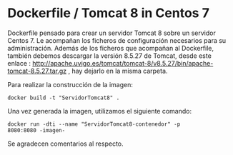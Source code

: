 # Dockerfile / Tomcat 8 in Centos 7

Dockerfile pensado para crear un servidor Tomcat 8 sobre un servidor Centos 7. Le acompañan los ficheros de configuración necesarios para su administración. Además de los ficheros que acompañan al Dockerfile, también debemos descargar la versión 8.5.27 de Tomcat, desde este enlace : http://apache.uvigo.es/tomcat/tomcat-8/v8.5.27/bin/apache-tomcat-8.5.27.tar.gz , hay dejarlo en la misma carpeta.

Para realizar la construcción de la imagen:

<code>docker build -t "ServidorTomcat8" .</code>

Una vez generada la imagen, utilizamos el siguiente comando:

<code>docker run -dti --name "ServidorTomcat8-contenedor" -p 8080:8080 -imagen- </code>

Se agradecen comentarios al respecto. 
